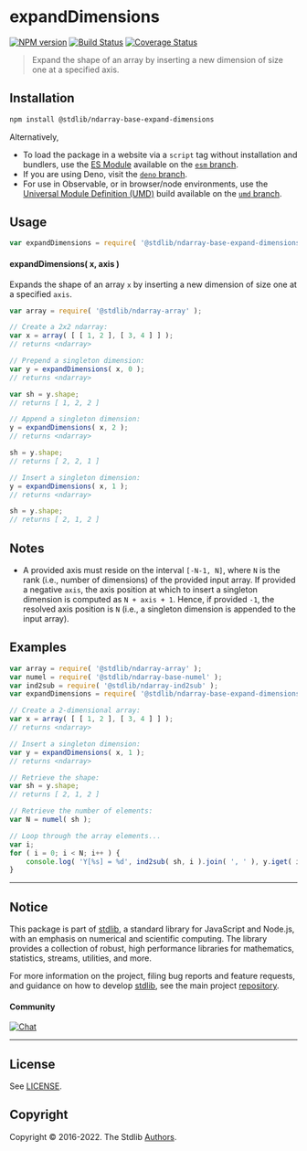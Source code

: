 <!--

@license Apache-2.0

Copyright (c) 2022 The Stdlib Authors.

Licensed under the Apache License, Version 2.0 (the "License");
you may not use this file except in compliance with the License.
You may obtain a copy of the License at

   http://www.apache.org/licenses/LICENSE-2.0

Unless required by applicable law or agreed to in writing, software
distributed under the License is distributed on an "AS IS" BASIS,
WITHOUT WARRANTIES OR CONDITIONS OF ANY KIND, either express or implied.
See the License for the specific language governing permissions and
limitations under the License.

-->

# expandDimensions

[![NPM version][npm-image]][npm-url] [![Build Status][test-image]][test-url] [![Coverage Status][coverage-image]][coverage-url] <!-- [![dependencies][dependencies-image]][dependencies-url] -->

> Expand the shape of an array by inserting a new dimension of size one at a specified axis.

<!-- Section to include introductory text. Make sure to keep an empty line after the intro `section` element and another before the `/section` close. -->

<section class="intro">

</section>

<!-- /.intro -->

<!-- Package usage documentation. -->

<section class="installation">

## Installation

```bash
npm install @stdlib/ndarray-base-expand-dimensions
```

Alternatively,

-   To load the package in a website via a `script` tag without installation and bundlers, use the [ES Module][es-module] available on the [`esm` branch][esm-url].
-   If you are using Deno, visit the [`deno` branch][deno-url].
-   For use in Observable, or in browser/node environments, use the [Universal Module Definition (UMD)][umd] build available on the [`umd` branch][umd-url].

</section>

<section class="usage">

## Usage

```javascript
var expandDimensions = require( '@stdlib/ndarray-base-expand-dimensions' );
```

#### expandDimensions( x, axis )

Expands the shape of an array `x` by inserting a new dimension of size one at a specified `axis`.

```javascript
var array = require( '@stdlib/ndarray-array' );

// Create a 2x2 ndarray:
var x = array( [ [ 1, 2 ], [ 3, 4 ] ] );
// returns <ndarray>

// Prepend a singleton dimension:
var y = expandDimensions( x, 0 );
// returns <ndarray>

var sh = y.shape;
// returns [ 1, 2, 2 ]

// Append a singleton dimension:
y = expandDimensions( x, 2 );
// returns <ndarray>

sh = y.shape;
// returns [ 2, 2, 1 ]

// Insert a singleton dimension:
y = expandDimensions( x, 1 );
// returns <ndarray>

sh = y.shape;
// returns [ 2, 1, 2 ]
```

</section>

<!-- /.usage -->

<!-- Package usage notes. Make sure to keep an empty line after the `section` element and another before the `/section` close. -->

<section class="notes">

## Notes

-   A provided axis must reside on the interval `[-N-1, N]`, where `N` is the rank (i.e., number of dimensions) of the provided input array. If provided a negative `axis`, the axis position at which to insert a singleton dimension is computed as `N + axis + 1`. Hence, if provided `-1`, the resolved axis position is `N` (i.e., a singleton dimension is appended to the input array).

</section>

<!-- /.notes -->

<!-- Package usage examples. -->

<section class="examples">

## Examples

<!-- eslint no-undef: "error" -->

```javascript
var array = require( '@stdlib/ndarray-array' );
var numel = require( '@stdlib/ndarray-base-numel' );
var ind2sub = require( '@stdlib/ndarray-ind2sub' );
var expandDimensions = require( '@stdlib/ndarray-base-expand-dimensions' );

// Create a 2-dimensional array:
var x = array( [ [ 1, 2 ], [ 3, 4 ] ] );
// returns <ndarray>

// Insert a singleton dimension:
var y = expandDimensions( x, 1 );
// returns <ndarray>

// Retrieve the shape:
var sh = y.shape;
// returns [ 2, 1, 2 ]

// Retrieve the number of elements:
var N = numel( sh );

// Loop through the array elements...
var i;
for ( i = 0; i < N; i++ ) {
    console.log( 'Y[%s] = %d', ind2sub( sh, i ).join( ', ' ), y.iget( i ) );
}
```

</section>

<!-- /.examples -->

<!-- Section to include cited references. If references are included, add a horizontal rule *before* the section. Make sure to keep an empty line after the `section` element and another before the `/section` close. -->

<section class="references">

</section>

<!-- /.references -->

<!-- Section for related `stdlib` packages. Do not manually edit this section, as it is automatically populated. -->

<section class="related">

</section>

<!-- /.related -->

<!-- Section for all links. Make sure to keep an empty line after the `section` element and another before the `/section` close. -->


<section class="main-repo" >

* * *

## Notice

This package is part of [stdlib][stdlib], a standard library for JavaScript and Node.js, with an emphasis on numerical and scientific computing. The library provides a collection of robust, high performance libraries for mathematics, statistics, streams, utilities, and more.

For more information on the project, filing bug reports and feature requests, and guidance on how to develop [stdlib][stdlib], see the main project [repository][stdlib].

#### Community

[![Chat][chat-image]][chat-url]

---

## License

See [LICENSE][stdlib-license].


## Copyright

Copyright &copy; 2016-2022. The Stdlib [Authors][stdlib-authors].

</section>

<!-- /.stdlib -->

<!-- Section for all links. Make sure to keep an empty line after the `section` element and another before the `/section` close. -->

<section class="links">

[npm-image]: http://img.shields.io/npm/v/@stdlib/ndarray-base-expand-dimensions.svg
[npm-url]: https://npmjs.org/package/@stdlib/ndarray-base-expand-dimensions

[test-image]: https://github.com/stdlib-js/ndarray-base-expand-dimensions/actions/workflows/test.yml/badge.svg?branch=main
[test-url]: https://github.com/stdlib-js/ndarray-base-expand-dimensions/actions/workflows/test.yml?query=branch:main

[coverage-image]: https://img.shields.io/codecov/c/github/stdlib-js/ndarray-base-expand-dimensions/main.svg
[coverage-url]: https://codecov.io/github/stdlib-js/ndarray-base-expand-dimensions?branch=main

<!--

[dependencies-image]: https://img.shields.io/david/stdlib-js/ndarray-base-expand-dimensions.svg
[dependencies-url]: https://david-dm.org/stdlib-js/ndarray-base-expand-dimensions/main

-->

[chat-image]: https://img.shields.io/gitter/room/stdlib-js/stdlib.svg
[chat-url]: https://gitter.im/stdlib-js/stdlib/

[stdlib]: https://github.com/stdlib-js/stdlib

[stdlib-authors]: https://github.com/stdlib-js/stdlib/graphs/contributors

[umd]: https://github.com/umdjs/umd
[es-module]: https://developer.mozilla.org/en-US/docs/Web/JavaScript/Guide/Modules

[deno-url]: https://github.com/stdlib-js/ndarray-base-expand-dimensions/tree/deno
[umd-url]: https://github.com/stdlib-js/ndarray-base-expand-dimensions/tree/umd
[esm-url]: https://github.com/stdlib-js/ndarray-base-expand-dimensions/tree/esm

[stdlib-license]: https://raw.githubusercontent.com/stdlib-js/ndarray-base-expand-dimensions/main/LICENSE

</section>

<!-- /.links -->
